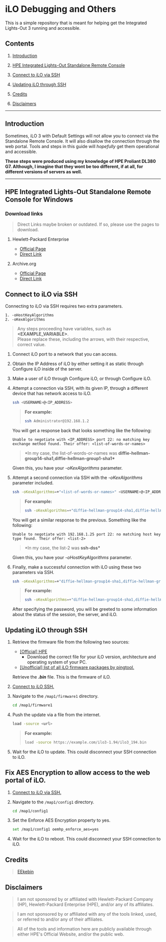 # iLO Debugging and Others

This is a simple repository that is meant for helping get the Integrated Lights-Out 3 running and accessible.

## Contents

1. [Introduction](#introduction)

2. [HPE Integrated Lights-Out Standalone Remote Console](#hpe-integrated-lights-out-standalone-remote-console-for-windows)

3. [Connect to iLO via SSH](#connect-to-ilo-via-ssh)

4. [Updating iLO through SSH](#updating-ilo-through-ssh)

5. [Credits](#credits)

6. [Disclaimers](#disclaimers)

---

## Introduction

Sometimes, iLO 3 with Default Settings will not allow you to connect via the Standalone Remote Console. It will also disallow the connection through the web portal. Tools and steps in this guide will _hopefully_ get them operational and accessible.

**These steps were produced using my knowledge of HPE Proliant DL380 G7. Although, I imagine that they wont be too different, if at all, for different versions of servers as well.**

---

## HPE Integrated Lights-Out Standalone Remote Console for Windows

### **Download links**

> Direct Links maybe broken or outdated. If so, please use the pages to download.

1. Hewlett-Packard Enterprise

   - [Official Page](https://support.hpe.com/connect/s/softwaredetails?language=en_US&softwareId=MTX_bc8e3ffa59904ec3b505d9964d)
   - [Direct Link](https://downloads.hpe.com/pub/softlib2/software1/pubsw-windows/p390407056/v138774/Setup.exe)

2. Archive.org
   - [Official Page](https://archive.org/details/hpe-lights-out-standalone-remote-console-for-windows)
   - [Direct Link](https://archive.org/download/hpe-lights-out-standalone-remote-console-for-windows/Setup.exe)

## Connect to iLO via SSH

Connecting to iLO via SSH requires two extra parameters.

    1. -oHostKeyAlgorithms
    2. -oKexAlgorithms

> Any steps proceeding have variables, such as **<EXAMPLE_VARIABLE>**.  
> Please replace these, including the arrows, with their respective, correct value.

1. Connect iLO port to a network that you can access.

2. Obtain the IP Address of iLO by either setting it as static through Configure iLO inside of the server.

3. Make a user of iLO through Configure iLO, or through Configure iLO.

4. Attempt a connection via SSH, with its given IP, through a different device that has network access to iLO.

   ```sh
   ssh <USERNAME>@<IP_ADDRESS>
   ```

   > **For example:**
   >
   > ```sh
   > ssh Administrator@192.168.1.2
   > ```

   You will get a response back that looks something like the following:

   ```
   Unable to negotiate with <IP_ADDRESS> port 22: no matching key exchange method found. Their offer: <list-of-words-or-names>
   ```

   > \*In my case, the list-of-words-or-names was **diffie-hellman-group14-sha1,diffie-hellman-group1-sha1\***

   Given this, you have your _-oKexAlgorithms_ parameter.

5. Attempt a second connection via SSH with the _-oKexAlgorithms_ parameter included.

   ```sh
   ssh -oKexAlgorithms=+"<list-of-words-or-names>" <USERNAME>@<IP_ADDRESS>
   ```

   > **For example:**
   >
   > ```sh
   > ssh -oKexAlgorithms=+"diffie-hellman-group14-sha1,diffie-hellman-group1-sha1" Administrator@192.168.1.2
   > ```

   You will get a similar response to the previous. Something like the following:

   ```
   Unable to negotiate with 192.168.1.25 port 22: no matching host key type found. Their offer: <list-2>
   ```

   > \*In my case, the list-2 was **ssh-dss\***

   Given this, you have your _-oHostKeyAlgorithms_ parameter.

6. Finally, make a successful connection with iLO using these two parameters via SSH.

   ```sh
   ssh -oKexAlgorithms=+"diffie-hellman-group14-sha1,diffie-hellman-group-exchange-sha256" -oHostKeyAlgorithms=+"ssh-dss" root@192.168.1.25
   ```

   > **For example:**
   >
   > ```sh
   > ssh -oKexAlgorithms=+"diffie-hellman-group14-sha1,diffie-hellman-group-exchange-sha256" -oHostKeyAlgorithms=+"ssh-dss" Administrator@192.168.1.2
   > ```

   After specifying the password, you will be greeted to some information about the status of the session, the server, and iLO.

## Updating iLO through SSH

1. Retrieve the firmware file from the following two sources:

   - [[Official] HPE](https://support.hpe.com/connect/s/search?language=en_US#q=HPE%20Integrated%20Lights-Out%20Online%20ROM%20Flash%20Component&t=DriversandSoftware&sort=relevancy&numberOfResults=25&f:@kmswsoftwaretypekey=[swt8000029]&f:@kmswsoftwaresubtypekey=[swst9000213])
     - Download the correct file for your iLO version, architecture and operating system of your PC.
   - [[Unofficial] list of all iLO firmware packages by pingtool.](https://pingtool.org/latest-hp-ilo-firmwares/)

   Retrieve the **_.bin_** file. This is the firmware of iLO.

2. [Connect to iLO SSH.](#connect-to-ilo-via-ssh)

3. Navigate to the `/map1/firmware1` directory.

   ```sh
   cd /map1/firmware1
   ```

4. Push the update via a file from the internet.

   ```sh
   load -source <url>
   ```

   > **For example:**
   >
   > ```sh
   > load -source https://example.com/ilo3-1.94/ilo3_194.bin
   > ```

5. Wait for the iLO to update. This could disconnect your SSH connection to iLO.

## Fix AES Encryption to allow access to the web portal of iLO.

1. [Connect to iLO via SSH.](#connect-to-ilo-via-ssh)

2. Navigate to the `/map1/config1` directory.

   ```sh
   cd /map1/config1
   ```

3. Set the Enforce AES Encryption property to yes.

   ```sh
   set /map1/config1 oemhp_enforce_aes=yes
   ```

4. Wait for the iLO to reboot. This could disconnect your SSH connection to iLO.

## Credits

> [EEkebin](https://github.com/EEkebin)

## Disclaimers

> I am not sponsored by or affiliated with Hewlett-Packard Company (HP), Hewlett-Packard Enterprise (HPE), and/or any of its affiliates.

> I am not sponsored by or affiliated with any of the tools linked, used, or referred to and/or any of their affiliates.

> All of the tools and information here are publicly available through either HPE's Official Website, and/or the public web.
